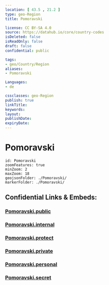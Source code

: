 ```yaml
---
location: [ 43.5 , 21.2 ] 
type: geo-Region
title: Pomoravski

license: CC BY-SA 4.0
source: https://datahub.io/core/country-codes
isDeleted: false
isReadOnly: false
draft: false
confidential: public

tags:
- geo/Country/Region
aliases:
- Pomoravski

Languages:
- de

cssclasses: geo-Region
publish: true
linkTitle: 
keywords: 
layout: 
publishDate: 
expiryDate: 
---
```


# Pomoravski

```leaflet
id: Pomoravski
zoomFeatures: true 
minZoom: 2 
maxZoom: 18
geojsonFolder: ./Pomoravski/
markerFolder: ./Pomoravski/
```


## Confidential Links & Embeds: 

### [Pomoravski.public](/_public/\Earth\Continent\Europe\Europe~South\Serbia\districts~SerbiaPomoravski.public.md) 

### [Pomoravski.internal](/_internal/\Earth\Continent\Europe\Europe~South\Serbia\districts~SerbiaPomoravski.internal.md) 

### [Pomoravski.protect](/_protect/\Earth\Continent\Europe\Europe~South\Serbia\districts~SerbiaPomoravski.protect.md) 

### [Pomoravski.private](/_private/\Earth\Continent\Europe\Europe~South\Serbia\districts~SerbiaPomoravski.private.md) 

### [Pomoravski.personal](/_personal/\Earth\Continent\Europe\Europe~South\Serbia\districts~SerbiaPomoravski.personal.md) 

### [Pomoravski.secret](/_secret/\Earth\Continent\Europe\Europe~South\Serbia\districts~SerbiaPomoravski.secret.md)

